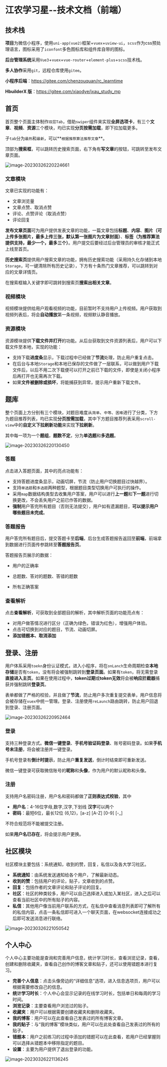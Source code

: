 # 江农学习星--技术文档（前端）

## 技术栈

**项目**为微信小程序，使用`uni-app(vue2)`框架+`vuex`+`uview-ui`，`scss`作为css预处理语言，图标采用了`iconfont`多色图标库和组件库自带的图标。

**后台管理系统**采用`Vue3`+`vuex`+`vue-router`+`element-plus`+`scss`技术栈。

**多人协作**采用`git`，远程仓库使用`gitee`。


**小程序后端**：https://gitee.com/chenzouquan/rc_learntime

**HbuilderX 版**：https://gitee.com/xiaodye/jxau_study_mp



## 首页

首页整个页面主体制作`双层Tab`，借助`swiper`组件来实现**全屏选项卡**，有三个**文章**、**视频**、**资源**三个模块，均已实现**分页按需加载**，即下拉加载更多。



子`tab`分为`最热`和`最新`，可以**`根据推荐算法推荐文章`**。



顶部为**搜索框**，可以跳转历史搜索页面，右下角有**写文章**的按钮，可跳转至发布文章页面。

![image-20230326220224661](https://s2.loli.net/2023/03/26/fLE3vwFePYuS2Rb.png)

### 文章模块

文章已实现的功能有：

- 文章浏览量
- 文章点赞、取消点赞
- 评论、点赞评论（取消点赞）
- 评论回复

**发布文章页面**可为用户提供发表文章的功能，一篇文章包括**标题**、**内容**、**图片（可上传多张图片，最多上传三张，默认第一张图片为文章封面）**、**标签（为推荐算法提供支持，最少一个，最多三个）**。用户提交后要经过后台管理员的审核才能正式上线至首页。



**历史搜索页**提供用户搜索文章的功能，拥有历史搜索功能（采用持久化存储到本地`Storage`，可一键清除所有历史记录），下方有十条热门文章推荐，可以跳转到对应的文章详情页。



在搜索框输入关键字即可跳转到搜索页**搜索出相关文章**。

### 视频模块

视频模块提供给用户观看视频的功能，目前暂时不支持用户上传视频。用户获取到视频列表后，将会**自动播放**第一条视频，视频默认静音播放。

### 资源模块

资源模块提供**下载文件并打开**的功能。从后台获取到文件资源列表后，用户可以下载文件至本地，实现的功能：

- 支持下载**进度条**显示，下载过程中已经做了**节流**处理，防止用户重复点击。
- 在后台与本地`Storage`和本地已保存的文件做了一层联系，可以做到用户下载文件后，以后不用二次下载便可以打开之前已下载的文件，即使是关闭小程序后再打开也无需再次下载。
- 如果**文件被删除或损坏**，将能捕获到异常，提示用户重新下载文件。

## 题库

整个页面上方分别有三个模块，对题目难度从`简单`、`中等`、`困难`进行了分类，下方为题目推荐列表，均已实现**分页按需加载**，其中下方题目推荐列表采用`scroll-view`中的**自定义下拉刷新功能**来实现**下拉刷新**。



其中每一项为一个**题组**，**题数不定**，分为**单选题**和**多选题**。

![image-20230326220130450](https://s2.loli.net/2023/03/26/nfKmDy7bX9v8Ll6.png)

### 答题

点击进入答题页面，其中的亮点功能有：

- 支持答题进度条显示，动画切屏，节流（防止用户切换题目过快越界）。
- 支持`单选题`和`多选题`两种题型，根据题目类型切换用户可执行的操作。
- 采用`map`数据结构类型去收集用户答案，用户可以进行**上一题**和**下一题**进行切换更改，不会丢失用户之前已作答的数据。
- **强制**用户答完所有题目（否则无法提交），用户如有遗漏题目，**可以提示用户哪些题目未完成**。

### 答题报告

用户答完所有题目后，提交答题卡至**后端**，后台生成答题报告返回至**前端**，前端拿到数据进行页面传参跳转至**答题报告页**。

答题报告页展示的数据：

- 用户的正确率

- 总题数、答对的题数、答错的题数

- 所有正确答案

  

### 查看解析

点击**查看解析**，可获取到全部题目的解析，其中解析页面的功能亮点有：

- 对用户做答情况进行区分（正确为绿色，错误为红色），增强用户体验。
- 点击可切换到对应的题目，节流、动画切屏。
- **添加错题本、取消添加**

## 登录、注册

用户体系采用`toekn`身份认证模式，进入小程序，将在`onLanch`生命周期检查**本地存储**是否有`token`，没有将会被强制跳转到**登录页面**。如果有`token`，将无需登录**直接进入主页**。如果在使用过程中，**token过期**或**token无效**将会被**响应拦截器**捕获并强制跳转**登录页**。



表单都做了严格的校验，并且做了**节流**，防止用户多次重复提交表单，用户信息将会被存储在`vuex`中统一管理。登录、注册使用`reLaunch`路由跳转，防止用户回退到登录、注册页面。

![image-20230326220952464](https://s2.loli.net/2023/03/26/Az5nGQC4HytYflg.png)

### 登录

支持三种登录方式。**微信一键登录**、**手机号验证码登录**、账号密码登录。如果**手机号未注册**，将会被注册并一键登录。



手机号登录有**倒计时提示**，防止用户**重复发送**，倒计时结束即可重新发送。

微信一键登录可获取微信账号的**昵称**和**头像**，作为用户的默认昵称和头像。



### 注册

支持用户名密码注册，用户名和密码都做了**正则表达式校验**，其中

- **用户名**：4-16位字母,数字,汉字,下划线 **汉字**可以两个
- **密码**：最短6位，最长12位 {6,12}，[a-z]  [A-Z] [0-9] [-_]

不符合规范将不能被提交注册。



如果**用户名已存在**，将会提示用户更换。



## 社区模块

社区模块主要包括：系统通知，收到的赞，回复，私信以及各大学习社区。

- **系统通知**：由系统发送通知给各个用户，了解最新动态。
- **收到的赞**：包括用户的评论，贴子，文章收到的点赞。
- **回复**：包括作者的文章评论和贴子评论的回复。
- **社区**：社区的种类较多，用户可以自己选择进入或加入某社区，进入之后可以查看当前社区中的所有贴子的内容。
- **私信**：其他用户像当前用户联系的方式，在私信中查看消息列表即可了解所有的私信内容，点击一条私信即可进入一个聊天页面，在websocket连接成功之后即可发送消息进行联络。

![image-20230326221050542](https://s2.loli.net/2023/03/26/WPI5BwGHELFtU3A.png)


## 个人中心

个人中心主要功能是查询和完善用户信息，统计学习时长，查看浏览记录，查看，创建和删除收藏夹，查看自己创作的博客文章和贴子，还可以使用错题本进行复习。

- **完善个人信息**：点击头像旁边的“详细信息”选项，进入信息选项页，用户可以根据需要修改自己的信息。
- **统计学习时长**：个人中心会显示记录的在线学习时长，包括单日和每周的学习时间。
- **浏览记录**：主要查看用户浏览过的贴子。
- **收藏夹**：用户可以根据需要创建收藏夹和删除收藏夹。
- **我的博客**：用户可以在此查看自己发表过的所有博客文章。
- **我的贴子**：与“我的博客”模块类似，用户可以在此处查看自己发表过的所有的贴子。
- **错题本**：用户之前练习的过程中添加的错题可以在此查看，若用户已经掌握则可以选择从错题本中移除指定的题目。
- **设置**：主要为用户提供了退出登录的功能。

![image-20230326221136245](https://s2.loli.net/2023/03/26/TZgp4QEkOjFhSJb.png)
